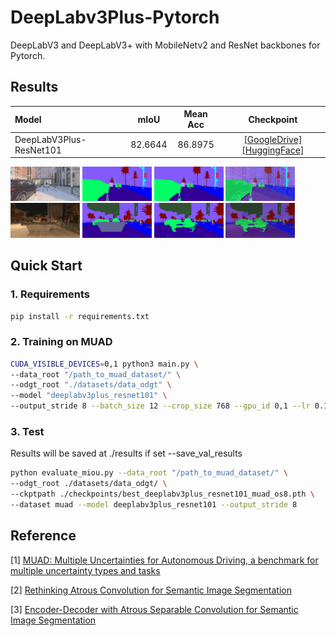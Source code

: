 # DeepLabv3Plus-Pytorch

DeepLabV3 and DeepLabV3+ with MobileNetv2 and ResNet backbones for Pytorch.

## Results


|  Model          |      |mIoU | Mean Acc  |    Checkpoint    |
| :--------        | :-------------:    | :-----------:| :----: | :--------: |
| DeepLabV3Plus-ResNet101     |        | 82.6644   | 86.8975 |  [[GoogleDrive]](https://drive.google.com/file/d/1buUqaNxHOPcaSpO-nS1UTLTL2FkJAzHd/view)  [[HuggingFace]](https://huggingface.co/Xuanlong/MUAD_DeepLabmodel)   |  

<div>
<img src="samples/0_image.png"   width="22%">
<img src="samples/0_target.png"  width="22%">
<img src="samples/0_pred.png"    width="22%">
<img src="samples/0_overlay.png" width="22%">
</div>

<div>
<img src="samples/55_image.png"   width="22%">
<img src="samples/55_target.png"  width="22%">
<img src="samples/55_pred.png"    width="22%">
<img src="samples/55_overlay.png" width="22%">
</div>

## Quick Start

### 1. Requirements

```bash
pip install -r requirements.txt
```


### 2. Training on MUAD

```bash
CUDA_VISIBLE_DEVICES=0,1 python3 main.py \
--data_root "/path_to_muad_dataset/" \
--odgt_root "./datasets/data_odgt" \
--model "deeplabv3plus_resnet101" \
--output_stride 8 --batch_size 12 --crop_size 768 --gpu_id 0,1 --lr 0.1 --val_batch_size 2
```

### 3. Test

Results will be saved at ./results if set --save_val_results

```bash
python evaluate_miou.py --data_root "/path_to_muad_dataset/" \
--odgt_root ./datasets/data_odgt/ \
--ckptpath ./checkpoints/best_deeplabv3plus_resnet101_muad_os8.pth \
--dataset muad --model deeplabv3plus_resnet101 --output_stride 8
```

## Reference

[1] [MUAD: Multiple Uncertainties for Autonomous Driving, a benchmark for multiple uncertainty types and tasks](https://arxiv.org/abs/2203.01437)

[2] [Rethinking Atrous Convolution for Semantic Image Segmentation](https://arxiv.org/abs/1706.05587)

[3] [Encoder-Decoder with Atrous Separable Convolution for Semantic Image Segmentation](https://arxiv.org/abs/1802.02611)
